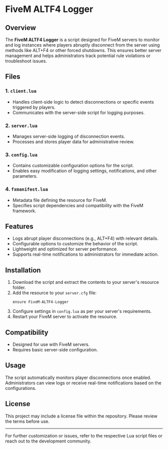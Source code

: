 
# FiveM ALTF4 Logger

## Overview
The **FiveM ALTF4 Logger** is a script designed for FiveM servers to monitor and log instances where players abruptly disconnect from the server using methods like ALT+F4 or other forced shutdowns. This ensures better server management and helps administrators track potential rule violations or troubleshoot issues.

## Files

### 1. `client.lua`
- Handles client-side logic to detect disconnections or specific events triggered by players.
- Communicates with the server-side script for logging purposes.

### 2. `server.lua`
- Manages server-side logging of disconnection events.
- Processes and stores player data for administrative review.

### 3. `config.lua`
- Contains customizable configuration options for the script.
- Enables easy modification of logging settings, notifications, and other parameters.

### 4. `fxmanifest.lua`
- Metadata file defining the resource for FiveM.
- Specifies script dependencies and compatibility with the FiveM framework.

## Features
- Logs abrupt player disconnections (e.g., ALT+F4) with relevant details.
- Configurable options to customize the behavior of the script.
- Lightweight and optimized for server performance.
- Supports real-time notifications to administrators for immediate action.

## Installation
1. Download the script and extract the contents to your server's resource folder.
2. Add the resource to your `server.cfg` file:
   ```plaintext
   ensure FiveM-ALTF4-Logger
   ```
3. Configure settings in `config.lua` as per your server's requirements.
4. Restart your FiveM server to activate the resource.

## Compatibility
- Designed for use with FiveM servers.
- Requires basic server-side configuration.

## Usage
The script automatically monitors player disconnections once enabled. Administrators can view logs or receive real-time notifications based on the configurations.

## License
This project may include a license file within the repository. Please review the terms before use.

---
For further customization or issues, refer to the respective Lua script files or reach out to the development community.
